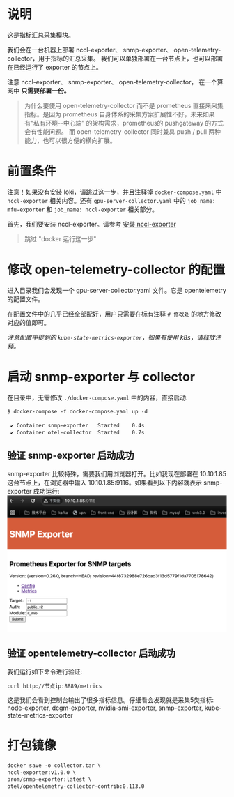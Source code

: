 # 说明
这是指标汇总采集模块。

我们会在一台机器上部署 nccl-exporter、 snmp-exporter、 open-telemetry-collector，用于指标的汇总采集。
我们可以单独部署在一台节点上，也可以部署在已经运行了 exporter 的节点上。

注意 nccl-exporter、 snmp-exporter、 open-telemetry-collector， 在一个算网中 **只需要部署一份。**

> 为什么要使用  open-telemetry-collector 而不是 prometheus 直接来采集指标。是因为 prometheus 自身体系的采集方案扩展性不好，未来如果有“私有环境--中心端” 的架构需求，prometheus的 pushgateway 的方式会有性能问题。
而  open-telemetry-collector 同时兼具 push / pull 两种能力，也可以很方便的横向扩展。

# 前置条件
注意！如果没有安装 loki，请跳过这一步，并且注释掉 `docker-compose.yaml` 中 `nccl-exporter` 相关内容。还有 `gpu-server-collector.yaml` 中的 `job_name: mfu-exporter` 和 `job_name: nccl-exporter` 相关部分。

首先，我们要安装 nccl-exporter。请参考 [安装 nccl-exporter](https://github.com/xiaoxlm/nccl-exporter)

> 跳过 "docker 运行这一步"


# 修改 open-telemetry-collector 的配置
进入目录我们会发现一个 gpu-server-collector.yaml 文件。它是 opentelemetry 的配置文件。

在配置文件中的几乎已经全部配好，用户只需要在标有注释 `# 修改处`  的地方修改对应的值即可。

*注意配置中提到的 `kube-state-metrics-exporter`，如果有使用 k8s，请释放注释。*


# 启动 snmp-exporter 与 collector
在目录中，无需修改 `./docker-compose.yaml` 中的内容，直接启动:
```shell
$ docker-compose -f docker-compose.yaml up -d

 ✔ Container snmp-exporter   Started    0.4s
 ✔ Container otel-collector  Started    0.7s
```

## 验证 snmp-exporter 启动成功
snmp-exporter 比较特殊，需要我们用浏览器打开。比如我现在部署在 10.10.1.85 这台节点上，在浏览器中输入 10.10.1.85:9116。如果看到以下内容就表示 snmp-exporter 成功运行:
![snmp-exporter](./snmp.png)

## 验证 opentelemetry-collector 启动成功
我们运行如下命令进行验证:
```shell
curl http://节点ip:8889/metrics
```
这是我们会看到控制台输出了很多指标信息。仔细看会发现就是采集5类指标: node-exporter, dcgm-exporter, nvidia-smi-exporter, snmp-exporter, kube-state-metrics-exporter


# 打包镜像
```shell
docker save -o collector.tar \
nccl-exporter:v1.0.0 \
prom/snmp-exporter:latest \
otel/opentelemetry-collector-contrib:0.113.0
```